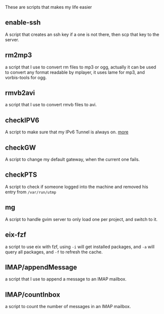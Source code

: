 These are scripts that makes my life easier

## enable-ssh
A script that creates an ssh key if a one is not there, then scp that key to
the server.

## rm2mp3
a script that I use to convert rm files to mp3 or ogg, actually it can be used
to convert any format readable by mplayer, it uses lame for mp3, and
vorbis-tools for ogg.

## rmvb2avi
a script that I use to convert rmvb files to avi.

## checkIPV6
A script to make sure that my IPv6 Tunnel is always on.
[more](http://blog.alaa-ibrahim.com/ipv6-tunnel-is-always-on/)

## checkGW
A script to change my default gateway, when the current one fails.

## checkPTS
A script to check if someone logged into the machine and removed his entry from
`/var/run/utmp`

## mg
A script to handle gvim server to only load one per project, and switch to
it.

## eix-fzf
a script to use eix with fzf, using `-i` will get installed packages,
and `-a` will query all packages, and `-f` to refresh the cache.

## IMAP/appendMessage
a script that I use to append a message to an IMAP mailbox.

## IMAP/countInbox
a script to count the number of messages in an IMAP mailbox.

